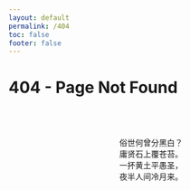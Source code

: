 ```yaml
---
layout: default
permalink: /404
toc: false
footer: false
---
```


# 404 - Page Not Found

<br>
<br>
<br>

<div align="center">
俗世何曾分黑白？<br>
庸贤石上覆苍苔。<br>
一抔黄土平愚圣，<br>
夜半人间冷月来。
</div>


